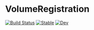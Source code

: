 # VolumeRegistration

[![Build Status](https://github.com/portugueslab/VolumeRegistration.jl/workflows/CI/badge.svg)](https://github.com/portugueslab/VolumeRegistration.jl/actions)
[![Stable](https://img.shields.io/badge/docs-stable-blue.svg)](https://vilim.github.io/VolumeRegistration.jl/stable)
[![Dev](https://img.shields.io/badge/docs-dev-blue.svg)](https://vilim.github.io/VolumeRegistration.jl/dev)
